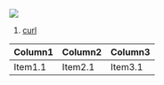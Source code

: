 ![](http://placekitten.com/800/400)


1. [curl](curl.md)




| Column1    | Column2    | Column3    |
|---------------- | --------------- | --------------- |
| Item1.1    | Item2.1    | Item3.1    |















